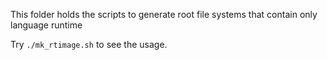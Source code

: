 This folder holds the scripts to generate root file systems that contain only language runtime

Try `./mk_rtimage.sh` to see the usage.
